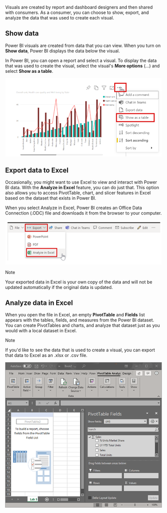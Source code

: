 Visuals are created by report and dashboard designers and then shared with consumers. As a consumer, you can choose to show, export, and analyze the data that was used to create each visual.


## Show data

 Power BI visuals are created from data that you can view. When you turn on **Show data**, Power BI displays the data below the visual.

In Power BI, you can open a report and select a visual. To display the data that was used to create the visual, select the visual's **More options** (...) and select **Show as a table**.

![Screenshot of the More options button with visual table.](../media/2-2/power-bi-show-data.png)


## Export data to Excel

Occasionally, you might want to use Excel to view and interact with Power BI data. With the **Analyze in Excel** feature, you can do just that. This option also allows you to access PivotTable, chart, and slicer features in Excel based on the dataset that exists in Power BI.

When you select Analyze in Excel, Power BI creates an Office Data Connection (.ODC) file and downloads it from the browser to your computer.

![Screenshot of the "Analyze in Excel" button.](../media/2-2/power-bi-analyze-excel7.png)


> [!NOTE]
> Your exported data in Excel is your own copy of the data and will not be updated automatically if the original data is updated.

## Analyze data in Excel

When you open the file in Excel, an empty **PivotTable** and **Fields** list appears with the tables, fields, and measures from the Power BI dataset. You can create PivotTables and charts, and analyze that dataset just as you would with a local dataset in Excel.


> [!NOTE]
> If you'd like to see the data that is used to create a visual, you can export that data to Excel as an .xlsx or .csv file.

![Screenshot of data exported from a report to an Excel workbook.](../media/2-2/power-bi-excel-export.png)
